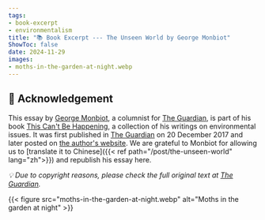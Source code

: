 ```yaml
---
tags:
- book-excerpt
- environmentalism
title: "📚 Book Excerpt --- The Unseen World by George Monbiot"
ShowToc: false
date: 2024-11-29
images:
- moths-in-the-garden-at-night.webp
---
```


## 🙏 Acknowledgement 

This essay by [George Monbiot](https://www.monbiot.com/),
a columnist for [The Guardian](https://www.theguardian.com/profile/georgemonbiot),
is part of his book [This Can't Be Happening](https://www.goodreads.com/book/show/55663836-this-can-t-be-happening),
a collection of his writings on environmental issues.
It was first published in [The Guardian](https://www.theguardian.com/commentisfree/2017/dec/20/selective-blindness-lethal-natural-world-open-eyes-environment-ecosystem) on 20 December 2017 
and later posted on [the author's website](https://www.monbiot.com/2017/12/28/the-unseen-world/).
We are grateful to Monbiot for allowing us to [translate it to Chinese]({{< ref path="/post/the-unseen-world" lang="zh">}})
and republish his essay here.

*:bulb: Due to copyright reasons, please check the full original text at [The Guardian](https://www.theguardian.com/commentisfree/2017/dec/20/selective-blindness-lethal-natural-world-open-eyes-environment-ecosystem).*

{{< figure src="moths-in-the-garden-at-night.webp" alt="Moths in the garden at night" >}}
